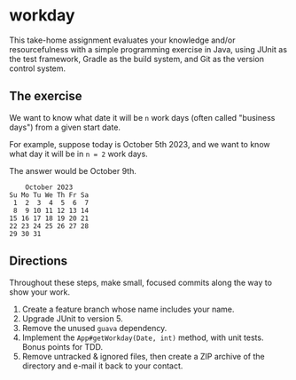 # workday

This take-home assignment evaluates your knowledge and/or resourcefulness
with a simple programming exercise in Java, using JUnit as the test framework,
Gradle as the build system, and Git as the version control system.


## The exercise

We want to know what date it will be `n` work days (often called "business days") from a given start date.

For example, suppose today is October 5th 2023, and we want to know what day it will be in `n = 2` work days.

The answer would be October 9th.

```text
    October 2023    
Su Mo Tu We Th Fr Sa
 1  2  3  4  5  6  7
 8  9 10 11 12 13 14
15 16 17 18 19 20 21
22 23 24 25 26 27 28
29 30 31
```


## Directions

Throughout these steps, make small, focused commits along the way to show your work.

1. Create a feature branch whose name includes your name.
2. Upgrade JUnit to version 5.
3. Remove the unused `guava` dependency.
4. Implement the `App#getWorkday(Date, int)` method, with unit tests.  Bonus points for TDD.
5. Remove untracked & ignored files, then create a ZIP archive of the directory and e-mail it back to your contact.
